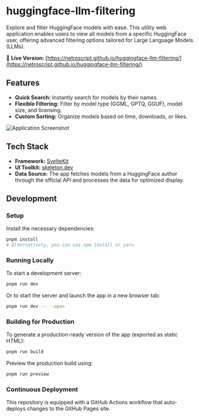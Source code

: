 # huggingface-llm-filtering

Explore and filter HuggingFace models with ease. This utility web application enables users to view all models from a specific HuggingFace user, offering advanced filtering options tailored for Large Language Models (LLMs).

🔗 **Live Version:** [https://netroscript.github.io/huggingface-llm-filtering/](https://netroscript.github.io/huggingface-llm-filtering/)

## Features

- **Quick Search:** Instantly search for models by their names.
- **Flexible Filtering:** Filter by model type (GGML, GPTQ, GGUF), model size, and licensing.
- **Custom Sorting:** Organize models based on time, downloads, or likes.

![Application Screenshot](https://github.com/NetroScript/huggingface-llm-filtering/assets/18115780/1d8f05de-77c4-4ecb-9e3e-93a8f7c26489)

## Tech Stack

- **Framework:** [SvelteKit](https://kit.svelte.dev/)
- **UI Toolkit:** [skeleton.dev](https://www.skeleton.dev/)
- **Data Source:** The app fetches models from a HuggingFace author through the official API and processes the data for optimized display.

## Development

### Setup

Install the necessary dependencies:
   ```bash
   pnpm install
   # Alternatively, you can use npm install or yarn
   ```

### Running Locally

To start a development server:

```bash
pnpm run dev
```

Or to start the server and launch the app in a new browser tab:

```bash
pnpm run dev -- --open
```

### Building for Production

To generate a production-ready version of the app (exported as static HTML):

```bash
pnpm run build
```

Preview the production build using:

```bash
pnpm run preview
```

### Continuous Deployment

This repository is equipped with a GitHub Actions workflow that auto-deploys changes to the GitHub Pages site.
